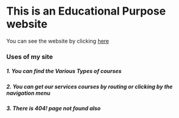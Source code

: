 # This is an Educational Purpose website
You can see the website by clicking [here]()

### Uses of my site
##### 1. You can find the Various Types of courses

##### 2. You can get our services courses by routing or clicking by the navigation menu
##### 3. There is 404! page not found also   
